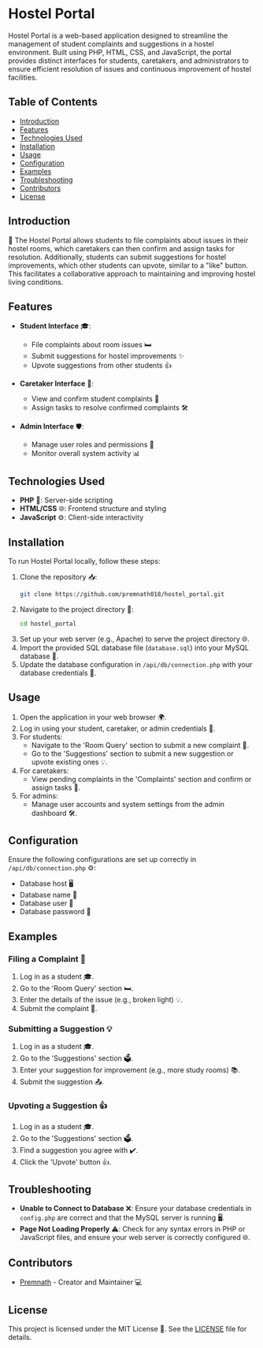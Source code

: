 # Hostel Portal

Hostel Portal is a web-based application designed to streamline the management of student complaints and suggestions in a hostel environment. Built using PHP, HTML, CSS, and JavaScript, the portal provides distinct interfaces for students, caretakers, and administrators to ensure efficient resolution of issues and continuous improvement of hostel facilities.

## Table of Contents
- [Introduction](#introduction)
- [Features](#features)
- [Technologies Used](#technologies-used)
- [Installation](#installation)
- [Usage](#usage)
- [Configuration](#configuration)
- [Examples](#examples)
- [Troubleshooting](#troubleshooting)
- [Contributors](#contributors)
- [License](#license)

## Introduction

🏢 The Hostel Portal allows students to file complaints about issues in their hostel rooms, which caretakers can then confirm and assign tasks for resolution. Additionally, students can submit suggestions for hostel improvements, which other students can upvote, similar to a "like" button. This facilitates a collaborative approach to maintaining and improving hostel living conditions.

## Features

- **Student Interface** 🎓:
  - File complaints about room issues 🛏️
  - Submit suggestions for hostel improvements ✨
  - Upvote suggestions from other students 👍

- **Caretaker Interface** 🔧:
  - View and confirm student complaints 👀
  - Assign tasks to resolve confirmed complaints 🛠️

- **Admin Interface** 🛡️:
  - Manage user roles and permissions 🔐
  - Monitor overall system activity 📊

## Technologies Used

- **PHP** 🐘: Server-side scripting
- **HTML/CSS** 🌐: Frontend structure and styling
- **JavaScript** ⚙️: Client-side interactivity

## Installation

To run Hostel Portal locally, follow these steps:

1. Clone the repository 📥:
    ```bash
    git clone https://github.com/premnath018/hostel_portal.git
    ```
2. Navigate to the project directory 📁:
    ```bash
    cd hostel_portal
    ```
3. Set up your web server (e.g., Apache) to serve the project directory 🌐.
4. Import the provided SQL database file (`database.sql`) into your MySQL database 💾.
5. Update the database configuration in `/api/db/connection.php` with your database credentials 🔑.

## Usage

1. Open the application in your web browser 🌍.
2. Log in using your student, caretaker, or admin credentials 🔑.
3. For students:
   - Navigate to the 'Room Query' section to submit a new complaint 📝.
   - Go to the 'Suggestions' section to submit a new suggestion or upvote existing ones 💡.
4. For caretakers:
   - View pending complaints in the 'Complaints' section and confirm or assign tasks 🔧.
5. For admins:
   - Manage user accounts and system settings from the admin dashboard 🛠️.

## Configuration

Ensure the following configurations are set up correctly in `/api/db/connection.php` ⚙️:
- Database host 🖥️
- Database name 📂
- Database user 👤
- Database password 🔑

## Examples

### Filing a Complaint 📝

1. Log in as a student 🎓.
2. Go to the 'Room Query' section 🛏️.
3. Enter the details of the issue (e.g., broken light) 💡.
4. Submit the complaint 📩.

### Submitting a Suggestion 💡

1. Log in as a student 🎓.
2. Go to the 'Suggestions' section 🗳️.
3. Enter your suggestion for improvement (e.g., more study rooms) 📚.
4. Submit the suggestion 📤.

### Upvoting a Suggestion 👍

1. Log in as a student 🎓.
2. Go to the 'Suggestions' section 🗳️.
3. Find a suggestion you agree with ✔️.
4. Click the 'Upvote' button 👍.

## Troubleshooting

- **Unable to Connect to Database** ❌: Ensure your database credentials in `config.php` are correct and that the MySQL server is running 🖥️.
- **Page Not Loading Properly** ⚠️: Check for any syntax errors in PHP or JavaScript files, and ensure your web server is correctly configured 🌐.

## Contributors

- [Premnath](https://github.com/premnath018) - Creator and Maintainer 💻

## License

This project is licensed under the MIT License 📜. See the [LICENSE](LICENSE) file for details.

